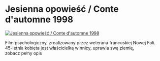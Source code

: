 Jesienna opowieść / Conte d'automne 1998 
=============
[![Jesienna opowieść / Conte d'automne 1998 ](http://vidos.pl/images/player.gif)](http://vidos.pl/jesienna-opowiesc-conte-d-automne-1998)

 Film psychologiczny, zrealizowany przez weterana francuskiej Nowej Fali. 45-letnia kobieta jest właścicielką winnicy, uprawia swą ziemię, zobacz pełny opis
